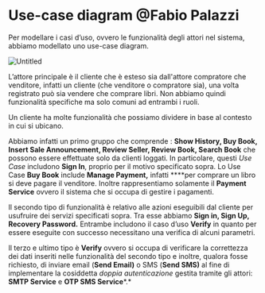 # Use-case diagram @Fabio Palazzi

Per modellare i casi d’uso, ovvero le funzionalità degli attori nel sistema, abbiamo modellato uno use-case diagram.

![Untitled](assets/Use-case%20diagram%20@Fabio%20Palazzi%207636d46f891d46bd9107fa992e7f222a/Untitled.png)

L’attore principale è il cliente che è esteso sia dall'attore compratore che venditore, infatti un cliente (che venditore o compratore sia), una volta registrato può sia vendere che comprare libri. Non abbiamo quindi funzionalità specifiche ma solo comuni ad entrambi i ruoli.

Un cliente ha molte funzionalità che possiamo dividere in base al contesto in cui si ubicano.

Abbiamo infatti un primo gruppo che comprende : **Show History, Buy Book, Insert Sale Announcement, Review Seller, Review Book, Search Book** che possono essere effettuate solo da clienti loggati. In particolare, questi *Use Case* includono **Sign In**, proprio per il motivo specificato sopra. Lo Use Case **Buy Book** include **Manage Payment,** infatti ****per comprare un libro si deve pagare il venditore. Inoltre rappresentiamo solamente il **Payment Service** ovvero il sistema che si occupa di gestire i pagamenti.

Il secondo tipo di funzionalità è relativo alle azioni eseguibili dal cliente per usufruire dei servizi specificati sopra. Tra esse abbiamo **Sign in, Sign Up, Recovery Password.** Entrambe includono il caso d’uso **Verify** in quanto per essere eseguite con successo necessitano una verifica di alcuni parametri.

Il terzo e ultimo tipo è **Verify** ovvero si occupa di verificare la correttezza dei dati inseriti nelle funzionalità del secondo tipo e inoltre, qualora fosse richiesto, di inviare email (**Send Email)** o SMS (**Send SMS)** al fine di implementare la cosiddetta *doppia autenticazione* gestita tramite gli attori: **SMTP Service**  e **OTP SMS Service***.*
